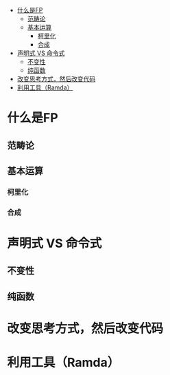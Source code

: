 <!-- TOC -->

- [什么是FP](#什么是fp)
  - [范畴论](#范畴论)
  - [基本运算](#基本运算)
    - [柯里化](#柯里化)
    - [合成](#合成)
- [声明式 VS 命令式](#声明式-vs-命令式)
  - [不变性](#不变性)
  - [纯函数](#纯函数)
- [改变思考方式，然后改变代码](#改变思考方式然后改变代码)
- [利用工具（Ramda）](#利用工具ramda)

<!-- /TOC -->

# 什么是FP

## 范畴论

## 基本运算

### 柯里化
### 合成


# 声明式 VS 命令式
## 不变性
## 纯函数

# 改变思考方式，然后改变代码

# 利用工具（Ramda）
